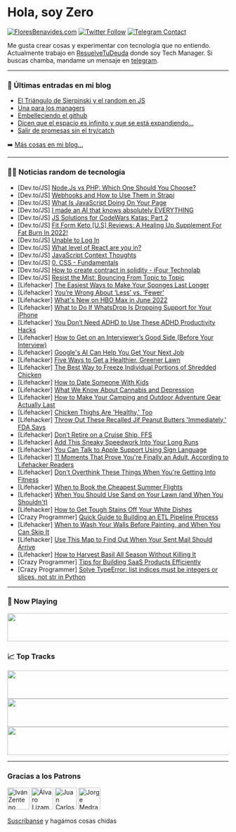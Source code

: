 # Hola, soy Zero

[![FloresBenavides.com](https://img.shields.io/website?down_message=oops&label=MiBlog&style=for-the-badge&up_message=online&url=https%3A%2F%2Ffloresbenavides.com)](https://floresbenavides.com) [![Twitter Follow](https://img.shields.io/twitter/follow/ZeroDragon?color=%231DA1F2&label=Follow&logo=twitter&logoColor=ffffff&style=for-the-badge)](https://twitter.com/zerodragon) [![Telegram Contact](https://img.shields.io/badge/escr%C3%ADbeme-ZeroDragon-%2326A5E4?style=for-the-badge&logo=telegram)](https://t.me/zerodragon)

Me gusta crear cosas y experimentar con tecnología que no entiendo.
Actualmente trabajo en [ResuelveTuDeuda](http://github.com/resuelve) donde soy Tech Manager.
Si buscas chamba, mandame un mensaje en [telegram](https://t.me/zerodragon).

---

### 📕 Últimas entradas en mi blog
<!-- BLOG-POST-LIST:START -->
- [El Triángulo de Sierpinski y el random en JS](https://floresbenavides.com/el-triangulo-de-sierpinski-y-el-random-en-js/)
- [Una para los managers](https://floresbenavides.com/una-para-los-managers/)
- [Embelleciendo el github](https://floresbenavides.com/embelleciendo-el-github/)
- [Dicen que el espacio es infinito y que se está expandiendo…](https://floresbenavides.com/dicen-que-el-espacio-es-infinito-y-que-se-esta-expandiendo/)
- [Salir de promesas sin el try/catch](https://floresbenavides.com/salir-de-promesas-sin-el-try-catch/)
<!-- BLOG-POST-LIST:END -->

➡️ [Más cosas en mi blog...](https://floresbenavides.com)

---

### 👨‍💻 Noticias random de tecnología
<!-- TECH-POSTS:START -->
- [Dev.to/JS] [Node.Js vs PHP: Which One Should You Choose?](https://dev.to/architprajapati/nodejs-vs-php-which-one-should-you-choose-5bel)
- [Dev.to/JS] [Webhooks and How to Use Them in Strapi](https://dev.to/strapi/webhooks-and-how-to-use-them-in-strapi-34ni)
- [Dev.to/JS] [What Is JavaScript Doing On Your Page](https://dev.to/lambdatest/what-is-javascript-doing-on-your-page-1oej)
- [Dev.to/JS] [I made an AI that knows absolutely EVERYTHING](https://dev.to/virejdasani/i-made-an-ai-that-knows-absolutely-everything-4p0d)
- [Dev.to/JS] [JS Solutions for CodeWars Katas: Part 2](https://dev.to/kimanikevin254/js-solutions-for-codewars-katas-part-2-30bm)
- [Dev.to/JS] [Fit Form Keto [U.S] Reviews: A Healing Up Supplement For Fat Burn In 2022!](https://dev.to/fitformketoget/fit-form-keto-us-reviews-a-healing-up-supplement-for-fat-burn-in-2022-2n4n)
- [Dev.to/JS] [Unable to Log In](https://dev.to/piedadakers/unable-to-log-in-3jld)
- [Dev.to/JS] [What level of React are you in?](https://dev.to/thremulant/what-level-of-react-are-you-in-46g)
- [Dev.to/JS] [JavaScript Context Thoughts](https://dev.to/steveage/javascript-context-thoughts-1kei)
- [Dev.to/JS] [0. CSS - Fundamentals](https://dev.to/maole/0-css-fundamentals-i06)
- [Dev.to/JS] [How to create contract in solidity - iFour Technolab](https://dev.to/harshalsuthar/how-to-create-contract-in-solidity-ifour-technolab-4gko)
- [Dev.to/JS] [Resist the Mist: Bouncing From Topic to Topic](https://dev.to/lostoneway/resist-the-mist-bouncing-from-topic-to-topic-4)
- [Lifehacker] [The Easiest Ways to Make Your Sponges Last Longer](https://lifehacker.com/the-easiest-ways-to-make-your-sponges-last-longer-1848965367)
- [Lifehacker] [You’re Wrong About ‘Less’ vs. ‘Fewer’](https://lifehacker.com/you-re-wrong-about-less-vs-fewer-1848965273)
- [Lifehacker] [What&#39;s New on HBO Max in June 2022](https://lifehacker.com/whats-new-on-hbo-max-in-june-2022-1848965468)
- [Lifehacker] [What to Do If WhatsDrop Is Dropping Support for Your iPhone](https://lifehacker.com/what-to-do-if-whatsdrop-is-dropping-support-for-your-ip-1848963767)
- [Lifehacker] [You Don’t Need ADHD to Use These ADHD Productivity Hacks](https://lifehacker.com/you-don-t-need-adhd-to-use-these-adhd-productivity-hack-1848964773)
- [Lifehacker] [How to Get on an Interviewer’s Good Side &lpar;Before Your Interview&rpar;](https://lifehacker.com/how-to-get-on-an-interviewer-s-good-side-before-your-i-1848963259)
- [Lifehacker] [Google&#39;s AI Can Help You Get Your Next Job](https://lifehacker.com/googles-ai-can-help-you-get-your-next-job-1848962921)
- [Lifehacker] [Five Ways to Get a Healthier, Greener Lawn](https://lifehacker.com/five-ways-to-get-a-healthier-greener-lawn-1848963601)
- [Lifehacker] [The Best Way to Freeze Individual Portions of Shredded Chicken](https://lifehacker.com/the-best-way-to-freeze-individual-portions-of-shredded-1848962608)
- [Lifehacker] [How to Date Someone With Kids](https://lifehacker.com/how-to-date-someone-with-kids-1848946372)
- [Lifehacker] [What We Know About Cannabis and Depression](https://lifehacker.com/what-we-know-about-cannabis-and-depression-1848963215)
- [Lifehacker] [How to Make Your Camping and Outdoor Adventure Gear Actually Last](https://lifehacker.com/how-to-make-your-camping-and-outdoor-adventure-gear-act-1848962840)
- [Lifehacker] [Chicken Thighs Are &#39;Healthy,&#39; Too](https://lifehacker.com/chicken-thighs-are-healthy-too-1848954478)
- [Lifehacker] [Throw Out These Recalled Jif Peanut Butters &#39;Immediately,&#39; FDA Says](https://lifehacker.com/throw-out-these-recalled-jif-peanut-butters-immediately-1848962436)
- [Lifehacker] [Don’t Retire on a Cruise Ship, FFS](https://lifehacker.com/don-t-retire-on-a-cruise-ship-ffs-1848962437)
- [Lifehacker] [Add This Sneaky Speedwork Into Your Long Runs](https://lifehacker.com/add-this-sneaky-speedwork-into-your-long-runs-1848962307)
- [Lifehacker] [You Can Talk to Apple Support Using Sign Language](https://lifehacker.com/you-can-talk-to-apple-support-using-sign-language-1848962044)
- [Lifehacker] [11 Moments That Prove You&#39;re Finally an Adult, According to Lifehacker Readers](https://lifehacker.com/11-moments-that-prove-youre-finally-an-adult-according-1848956004)
- [Lifehacker] [Don&#39;t Overthink These Things When You&#39;re Getting Into Fitness](https://lifehacker.com/dont-overthink-these-things-when-youre-getting-into-fit-1848957097)
- [Lifehacker] [When to Book the Cheapest Summer Flights](https://lifehacker.com/when-to-book-the-cheapest-summer-flights-1848947242)
- [Lifehacker] [When You Should Use Sand on Your Lawn &lpar;and When You Shouldn&#39;t&rpar;](https://lifehacker.com/when-you-should-use-sand-on-your-lawn-and-when-you-sho-1848947235)
- [Lifehacker] [How to Get Tough Stains Off Your White Dishes](https://lifehacker.com/how-to-get-tough-stains-off-your-white-dishes-1848947227)
- [Crazy Programmer] [Quick Guide to Building an ETL Pipeline Process](https://www.thecrazyprogrammer.com/2022/05/quick-guide-to-building-an-etl-pipeline-process.html)
- [Lifehacker] [When to Wash Your Walls Before Painting, and When You Can Skip It](https://lifehacker.com/when-to-wash-your-walls-before-painting-and-when-you-c-1848946748)
- [Lifehacker] [Use This Map to Find Out When Your Sent Mail Should Arrive](https://lifehacker.com/use-this-map-to-find-out-when-your-sent-mail-should-arr-1848946948)
- [Lifehacker] [How to Harvest Basil All Season Without Killing It](https://lifehacker.com/how-to-harvest-basil-all-season-without-killing-it-1848947116)
- [Crazy Programmer] [Tips for Building SaaS Products Efficiently](https://www.thecrazyprogrammer.com/2022/05/tips-for-building-saas-products-efficiently.html)
- [Crazy Programmer] [Solve TypeError: list indices must be integers or slices, not str in Python](https://www.thecrazyprogrammer.com/2022/05/list-indices-must-be-integers-or-slices-not-str.html)<!-- TECH-POSTS:END -->

---

### 🎵 Now Playing
<a href="https://spotify-now-playing-dun.vercel.app/now-playing?open"><img src="https://spotify-now-playing-dun.vercel.app/now-playing" width="540" height="64"></a>

### 📈 Top Tracks
<a href="https://spotify-now-playing-dun.vercel.app/top-tracks?i=1&open"><img src="https://spotify-now-playing-dun.vercel.app/top-tracks?i=1" width="540" height="64"></a>
<a href="https://spotify-now-playing-dun.vercel.app/top-tracks?i=2&open"><img src="https://spotify-now-playing-dun.vercel.app/top-tracks?i=2" width="540" height="64"></a>
<a href="https://spotify-now-playing-dun.vercel.app/top-tracks?i=3&open"><img src="https://spotify-now-playing-dun.vercel.app/top-tracks?i=3" width="540" height="64"></a>

---

### Gracias a los Patrons
[<img src="https://avatars.githubusercontent.com/u/243380?v=4" alt="Iván Zenteno" width="50px">](https://github.com/k001) [<img src="https://avatars.githubusercontent.com/u/19955639?v=4" alt="Álvaro Lizama" width="50px">](https://github.com/alvarolizama) [<img src="https://avatars.githubusercontent.com/u/2718753?v=4" alt="Juan Carlos Ruiz" width="50px">](https://github.com/JuanCrg90) [<img src="https://avatars.githubusercontent.com/u/37025?v=4" alt="Jorge Medrano" width="50px">](https://github.com/h1pp1e) 

[Suscríbanse](https://www.patreon.com/zerodragon) y hagámos cosas chidas
